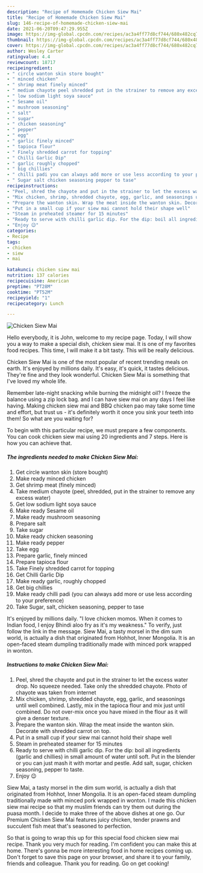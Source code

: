 ```yaml
---
description: "Recipe of Homemade Chicken Siew Mai"
title: "Recipe of Homemade Chicken Siew Mai"
slug: 146-recipe-of-homemade-chicken-siew-mai
date: 2021-06-20T09:47:29.955Z
image: https://img-global.cpcdn.com/recipes/ac3a4ff77d8cf744/680x482cq70/chicken-siew-mai-recipe-main-photo.jpg
thumbnail: https://img-global.cpcdn.com/recipes/ac3a4ff77d8cf744/680x482cq70/chicken-siew-mai-recipe-main-photo.jpg
cover: https://img-global.cpcdn.com/recipes/ac3a4ff77d8cf744/680x482cq70/chicken-siew-mai-recipe-main-photo.jpg
author: Wesley Carter
ratingvalue: 4.4
reviewcount: 18717
recipeingredient:
- " circle wanton skin store bought"
- " minced chicken"
- " shrimp meat finely minced"
- " medium chayote peel shredded put in the strainer to remove any excess water"
- " low sodium light soya sauce"
- " Sesame oil"
- " mushroom seasoning"
- " salt"
- " sugar"
- " chicken seasoning"
- " pepper"
- " egg"
- " garlic finely minced"
- " tapioca flour"
- " Finely shredded carrot for topping"
- " Chilli Garlic Dip"
- " garlic roughly chopped"
- " big chillies"
- " chilli padi you can always add more or use less according to your preference"
- " Sugar salt chicken seasoning pepper to tase"
recipeinstructions:
- "Peel, shred the chayote and put in the strainer to let the excess water drop. No squeeze needed. Take only the shredded chayote. Photo of chayote was taken from internet"
- "Mix chicken, shrimp, shredded chayote, egg, garlic, and seasonings until well combined. Lastly, mix in the tapioca flour and mix just until combined. Do not over-mix once you have mixed in the flour as it will give a denser texture."
- "Prepare the wanton skin. Wrap the meat inside the wanton skin. Decorate with shredded carrot on top."
- "Put in a small cup if your siew mai cannot hold their shape well"
- "Steam in preheated steamer for 15 minutes"
- "Ready to serve with chilli garlic dip. For the dip: boil all ingredients (garlic and chillies) in small amount of water until soft. Put in the blender or you can just mash it with mortar and pestle. Add salt, sugar, chicken seasoning, pepper to taste."
- "Enjoy 😉"
categories:
- Recipe
tags:
- chicken
- siew
- mai

katakunci: chicken siew mai 
nutrition: 137 calories
recipecuisine: American
preptime: "PT28M"
cooktime: "PT52M"
recipeyield: "1"
recipecategory: Lunch

---
```



![Chicken Siew Mai](https://img-global.cpcdn.com/recipes/ac3a4ff77d8cf744/680x482cq70/chicken-siew-mai-recipe-main-photo.jpg)

Hello everybody, it is John, welcome to my recipe page. Today, I will show you a way to make a special dish, chicken siew mai. It is one of my favorites food recipes. This time, I will make it a bit tasty. This will be really delicious.

Chicken Siew Mai is one of the most popular of recent trending meals on earth. It's enjoyed by millions daily. It's easy, it's quick, it tastes delicious. They're fine and they look wonderful. Chicken Siew Mai is something that I've loved my whole life.

Remember late-night snacking while burning the midnight oil? I freeze the balance using a zip lock bag. and I can have siew mai on any days I feel like having. Making chicken siew mai and BBQ chicken pao may take some time and effort, but trust us - it&#39;s definitely worth it once you sink your teeth into them! So what are you waiting for?


To begin with this particular recipe, we must prepare a few components. You can cook chicken siew mai using 20 ingredients and 7 steps. Here is how you can achieve that.

<!--inarticleads1-->

##### The ingredients needed to make Chicken Siew Mai:

1. Get  circle wanton skin (store bought)
1. Make ready  minced chicken
1. Get  shrimp meat (finely minced)
1. Take  medium chayote (peel, shredded, put in the strainer to remove any excess water)
1. Get  low sodium light soya sauce
1. Make ready  Sesame oil
1. Make ready  mushroom seasoning
1. Prepare  salt
1. Take  sugar
1. Make ready  chicken seasoning
1. Make ready  pepper
1. Take  egg
1. Prepare  garlic, finely minced
1. Prepare  tapioca flour
1. Take  Finely shredded carrot for topping
1. Get  Chilli Garlic Dip
1. Make ready  garlic, roughly chopped
1. Get  big chillies
1. Make ready  chilli padi (you can always add more or use less according to your preference)
1. Take  Sugar, salt, chicken seasoning, pepper to tase


It&#39;s enjoyed by millions daily. &#34;I love chicken momos. When it comes to Indian food, I enjoy Bhindi aloo fry as it&#39;s my weakness.&#34; To verify, just follow the link in the message. Siew Mai, a tasty morsel in the dim sum world, is actually a dish that originated from Hohhot, Inner Mongolia. It is an open-faced steam dumpling traditionally made with minced pork wrapped in wonton. 

<!--inarticleads2-->

##### Instructions to make Chicken Siew Mai:

1. Peel, shred the chayote and put in the strainer to let the excess water drop. No squeeze needed. Take only the shredded chayote. Photo of chayote was taken from internet
1. Mix chicken, shrimp, shredded chayote, egg, garlic, and seasonings until well combined. Lastly, mix in the tapioca flour and mix just until combined. Do not over-mix once you have mixed in the flour as it will give a denser texture.
1. Prepare the wanton skin. Wrap the meat inside the wanton skin. Decorate with shredded carrot on top.
1. Put in a small cup if your siew mai cannot hold their shape well
1. Steam in preheated steamer for 15 minutes
1. Ready to serve with chilli garlic dip. For the dip: boil all ingredients (garlic and chillies) in small amount of water until soft. Put in the blender or you can just mash it with mortar and pestle. Add salt, sugar, chicken seasoning, pepper to taste.
1. Enjoy 😉


Siew Mai, a tasty morsel in the dim sum world, is actually a dish that originated from Hohhot, Inner Mongolia. It is an open-faced steam dumpling traditionally made with minced pork wrapped in wonton. I made this chicken siew mai recipe so that my muslim friends can try them out during the puasa month. I decide to make three of the above dishes at one go. Our Premium Chicken Siew Mai features juicy chicken, tender prawns and succulent fish meat that&#39;s seasoned to perfection. 

So that is going to wrap this up for this special food chicken siew mai recipe. Thank you very much for reading. I'm confident you can make this at home. There's gonna be more interesting food in home recipes coming up. Don't forget to save this page on your browser, and share it to your family, friends and colleague. Thank you for reading. Go on get cooking!
